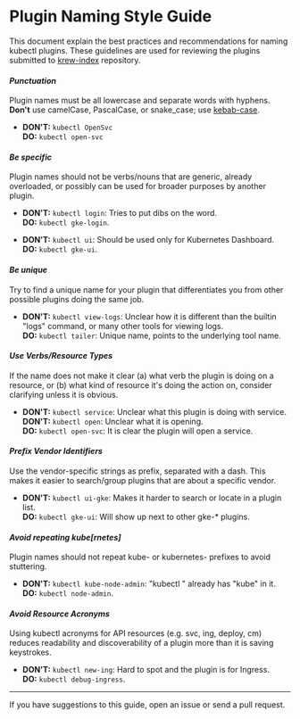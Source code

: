 # Plugin Naming Style Guide

This document explain the best practices and recommendations for naming kubectl
plugins. These guidelines are used for reviewing the plugins submitted to
[krew-index](https://github.com/GoogleContainerTools/krew-index) repository.

#### _Punctuation_

Plugin names must be all lowercase and separate words with hyphens.
**Don't** use camelCase, PascalCase, or snake_case; use
[kebab-case](http://wiki.c2.com/?KebabCase).

- **DON'T:** `kubectl OpenSvc`<br/>
  **DO:** `kubectl open-svc`

#### _Be specific_

Plugin names should not be verbs/nouns that are generic, already overloaded, or
possibly can be used for broader purposes by another plugin.

- **DON'T:** `kubectl login`: Tries to put dibs on the word.<br/>
  **DO:** `kubectl gke-login`.

- **DON'T:** `kubectl ui`: Should be used only for Kubernetes
  Dashboard.<br/>
  **DO:** `kubectl gke-ui`.

#### _Be unique_

Try to find a unique name for your plugin that differentiates you from other
possible plugins doing the same job.

- **DON'T:** `kubectl view-logs`: Unclear how it is different than the builtin
  "logs" command, or many other tools for viewing logs.<br/>
  **DO:** `kubectl tailer`:  Unique name, points to the underlying
  tool name.

#### _Use Verbs/Resource Types_

If the name does not make it clear (a) what verb the plugin is doing on a
resource, or (b) what kind of resource it's doing the action on, consider
clarifying unless it is obvious.

- **DON'T:** `kubectl service`: Unclear what this plugin is doing with
  service.<br/>
  **DON'T:** `kubectl open`: Unclear what it is opening.<br/>
  **DO:** `kubectl open-svc`: It is clear the plugin will open a service.

#### _Prefix Vendor Identifiers_

Use the vendor-specific strings as prefix, separated with a dash. This makes it
easier to search/group plugins that are about a specific vendor.

- **DON'T:** `kubectl ui-gke`: Makes it harder to search or locate in a
  plugin list.<br/>
  **DO:** `kubectl gke-ui`: Will show up next to other gke-* plugins.

#### _Avoid repeating kube[rnetes]_

Plugin names should not repeat kube- or kubernetes- prefixes to avoid
stuttering.

- **DON'T:** `kubectl kube-node-admin`: "kubectl " already has "kube" in
  it.<br/>
  **DO:** `kubectl node-admin`.

#### _Avoid Resource Acronyms_

Using kubectl acronyms for API resources (e.g. svc, ing, deploy, cm) reduces
readability and discoverability of a plugin more than it is saving keystrokes.

- **DON'T:** `kubectl new-ing`: Hard to spot and the plugin is for
  Ingress.<br/>
  **DO:** `kubectl debug-ingress`.

-----

If you have suggestions to this guide, open an issue or send a pull request.
